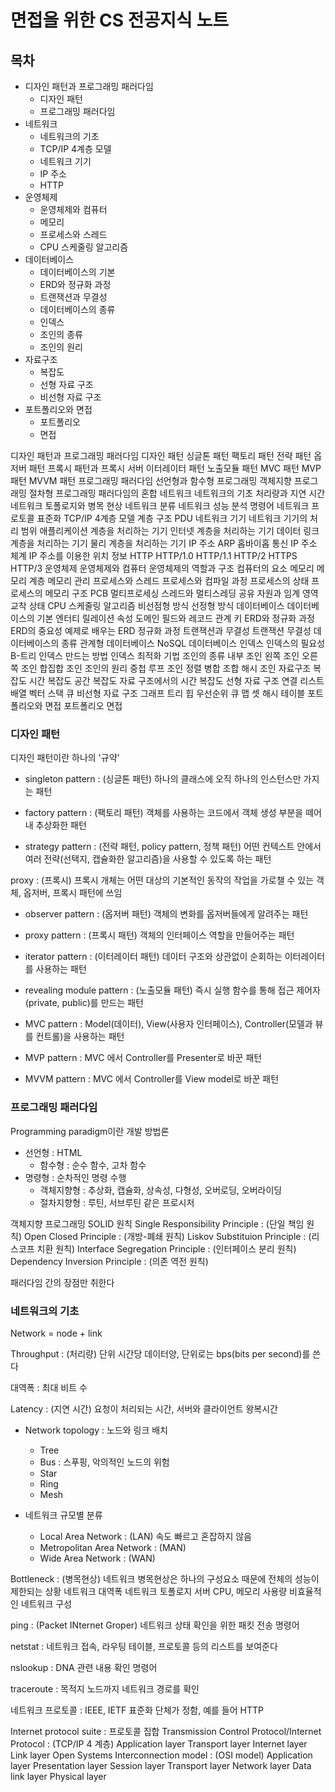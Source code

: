 # 면접을 위한 CS 전공지식 노트

## 목차

* 디자인 패턴과 프로그래밍 패러다임
    * 디자인 패턴
    * 프로그래밍 패러다임
* 네트워크
    * 네트워크의 기초
    * TCP/IP 4계층 모델
    * 네트워크 기기
    * IP 주소
    * HTTP
* 운영체제
    * 운영체제와 컴퓨터
    * 메모리
    * 프로세스와 스레드
    * CPU 스케줄링 알고리즘
* 데이터베이스
    * 데이터베이스의 기본
    * ERD와 정규화 과정
    * 트랜잭션과 무결성
    * 데이터베이스의 종류
    * 인덱스
    * 조인의 종류
    * 조인의 원리
* 자료구조
    * 복잡도
    * 선형 자료 구조
    * 비선형 자료 구조
* 포트폴리오와 면접
    * 포트폴리오
    * 면접



디자인 패턴과 프로그래밍 패러다임
    디자인 패턴
        싱글톤 패턴
        팩토리 패턴
        전략 패턴
        옵저버 패턴
        프록시 패턴과 프록시 서버
        이터레이터 패턴
        노출모듈 패턴
        MVC 패턴
        MVP 패턴
        MVVM 패턴
    프로그래밍 패러다임
        선언형과 함수형 프로그래밍
        객체지향 프로그래밍
        절차형 프로그래밍
        패러다임의 혼합
네트워크
    네트워크의 기초
        처리량과 지연 시간
        네트워크 토폴로지와 병목 현상
        네트워크 분류
        네트워크 성능 분석 명령어
        네트워크 프로토콜 표준화
    TCP/IP 4계층 모델
        계층 구조
        PDU
    네트워크 기기
        네트워크 기기의 처리 범위
        애플리케이션 계층을 처리하는 기기
        인터넷 계층을 처리하는 기기
        데이터 링크 계층을 처리하는 기기
        물리 계층을 처리하는 기기
    IP 주소
        ARP
        홉바이홉 통신
        IP 주소 체계
        IP 주소를 이용한 위치 정보
    HTTP
        HTTP/1.0
        HTTP/1.1
        HTTP/2
        HTTPS
        HTTP/3
운영체제
    운영체제와 컴퓨터
        운영체제의 역할과 구조
        컴퓨터의 요소
    메모리
        메모리 계층
        메모리 관리
    프로세스와 스레드
        프로세스와 컴파일 과정
        프로세스의 상태
        프로세스의 메모리 구조
        PCB
        멀티프로세싱
        스레드와 멀티스레딩
        공유 자원과 임계 영역
        교착 상태
    CPU 스케줄링 알고리즘
        비선점형 방식
        선정형 방식
데이터베이스
    데이터베이스의 기본
        엔터티
        릴레이션
        속성
        도메인
        필드와 레코드
        관계
        키
    ERD와 정규화 과정
        ERD의 중요성
        예제로 배우는 ERD
        정규화 과정
    트랜잭션과 무결성
        트랜잭션
        무결성
    데이터베이스의 종류
        관계형 데이터베이스
        NoSQL 데이터베이스
    인덱스
        인덱스의 필요성
        B-트리
        인덱스 만드는 방법
        인덱스 최적화 기법
    조인의 종류
        내부 조인
        왼쪽 조인
        오른쪽 조인
        합집합 조인
    조인의 원리
        중첩 루프 조인
        정렬 병합 조합
        해시 조인
자료구조
    복잡도
        시간 복잡도
        공간 복잡도
        자료 구조에서의 시간 복잡도
    선형 자료 구조
        연결 리스트
        배열
        벡터
        스택
        큐
    비선형 자료 구조
        그래프
        트리
        힙
        우선순위 큐
        맵
        셋
        해시 테이블
포트폴리오와 면접
    포트폴리오
    면접

### 디자인 패턴

디자인 패턴이란 하나의 '규약'

* singleton pattern : (싱글톤 패턴) 하나의 클래스에 오직 하나의 인스턴스만 가지는 패턴

* factory pattern : (팩토리 패턴) 객체를 사용하는 코드에서 객체 생성 부분을 떼어내 추상화한 패턴

* strategy pattern : (전략 패턴, policy pattern, 정책 패턴) 어떤 컨텍스트 안에서 여러 전략(선택지, 캡슐화한 알고리즘)을 사용할 수 있도록 하는 패턴

proxy : (프록시) 프록시 개체는 어떤 대상의 기본적인 동작의 작업을 가로챌 수 있는 객체, 옵저버, 프록시 패턴에 쓰임

* observer pattern : (옵저버 패턴) 객체의 변화를 옵저버들에게 알려주는 패턴

* proxy pattern : (프록시 패턴) 객체의 인터페이스 역할을 만들어주는 패턴

* iterator pattern : (이터레이터 패턴) 데이터 구조와 상관없이 순회하는 이터레이터를 사용하는 패턴

* revealing module pattern : (노출모듈 패턴) 즉시 실행 함수를 통해 접근 제어자(private, public)를 만드는 패턴

* MVC pattern : Model(데이터), View(사용자 인터페이스), Controller(모델과 뷰를 컨트롤)을 사용하는 패턴

* MVP pattern : MVC 에서 Controller를 Presenter로 바꾼 패턴

* MVVM pattern : MVC 에서 Controller를 View model로 바꾼 패턴

### 프로그래밍 패러다임

Programming paradigm이란 개발 방법론

* 선언형 : HTML
    * 함수형 : 순수 함수, 고차 함수
* 명령형 : 순차적인 명령 수행
    * 객체지향형 : 추상화, 캡슐화, 상속성, 다형성, 오버로딩, 오버라이딩
    * 절차지향형 : 루틴, 서브루틴 같은 프로시저

객체지향 프로그래밍 SOLID 원칙
    Single Responsibility Principle : (단일 책임 원칙)
    Open Closed Principle : (개방-폐쇄 원칙)
    Liskov Substituion Principle : (리스코프 치환 원칙)
    Interface Segregation Principle : (인터페이스 분리 원칙)
    Dependency Inversion Principle : (의존 역전 원칙)

패러다임 간의 장점만 취한다

### 네트워크의 기초

Network = node + link

Throughput : (처리량) 단위 시간당 데이터양, 단위로는 bps(bits per second)를 쓴다

대역폭 : 최대 비트 수

Latency : (지연 시간) 요청이 처리되는 시간, 서버와 클라이언트 왕복시간

* Network topology : 노드와 링크 배치
    * Tree
    * Bus : 스푸핑, 악의적인 노드의 위험
    * Star
    * Ring
    * Mesh

* 네트워크 규모별 분류
    * Local Area Network : (LAN) 속도 빠르고 혼잡하지 않음
    * Metropolitan Area Network : (MAN)
    * Wide Area Network : (WAN) 

Bottleneck : (병목현상) 네트워크 병목현상은 하나의 구성요소 때문에 전체의 성능이 제한되는 상황
    네트워크 대역폭
    네트워크 토폴로지
    서버 CPU, 메모리 사용량
    비효율적인 네트워크 구성

ping : (Packet INternet Groper) 네트워크 상태 확인을 위한 패킷 전송 명령어

netstat : 네트워크 접속, 라우팅 테이블, 프로토콜 등의 리스트를 보여준다

nslookup : DNA 관련 내용 확인 명령어

traceroute : 목적지 노드까지 네트워크 경로를 확인

네트워크 프로토콜 : IEEE, IETF 표준화 단체가 정함, 예를 들어 HTTP

Internet protocol suite : 프로토콜 집합
    Transmission Control Protocol/Internet Protocol : (TCP/IP 4 계층)
        Application layer
        Transport layer
        Internet layer
        Link layer
    Open Systems Interconnection model : (OSI model)
        Application layer
        Presentation layer
        Session layer
        Transport layer
        Network layer
        Data link layer
        Physical layer
